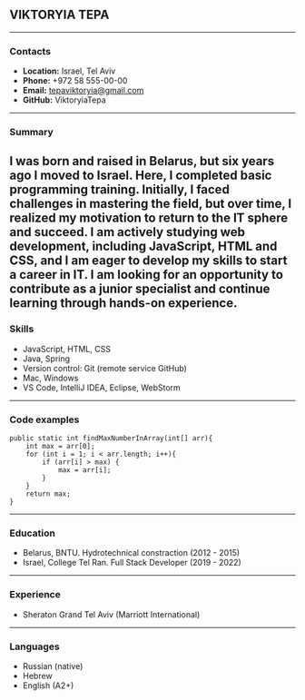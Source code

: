 ## VIKTORYIA TEPA
---
### Contacts
* __Location:__ Israel, Tel Aviv
* __Phone:__ +972 58 555-00-00
* __Email:__ tepaviktoryia@gmail.com
* __GitHub:__ ViktoryiaTepa
---
### Summary
I was born and raised in Belarus, but six years ago I moved to Israel. Here, I completed basic programming training. Initially, I faced challenges in mastering the field, but over time, I realized my motivation to return to the IT sphere and succeed.
I am actively studying web development, including JavaScript, HTML and CSS, and I am eager to develop my skills to start a career in IT. I am looking for an opportunity to contribute as a junior specialist and continue learning through hands-on experience.
---
### Skills
* JavaScript, HTML, CSS
* Java, Spring
* Version control: Git (remote service GitHub)
* Mac, Windows
* VS Code, IntelliJ IDEA, Eclipse, WebStorm
---
### Code examples
```
public static int findMaxNumberInArray(int[] arr){
    int max = arr[0];
    for (int i = 1; i < arr.length; i++){
        if (arr[i] > max) {
            max = arr[i];
        }
    }
    return max;
}
```
---
### Education
* Belarus, BNTU. Hydrotechnical constraction (2012 - 2015)
* Israel, College Tel Ran. Full Stack Developer (2019 - 2022)
---
### Experience
* Sheraton Grand Tel Aviv (Marriott International)
---
### Languages
* Russian (native)
* Hebrew
* English (A2+)